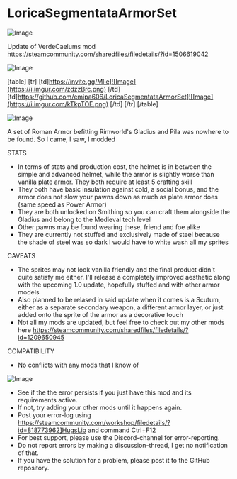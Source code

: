 # LoricaSegmentataArmorSet

![Image](https://i.imgur.com/WAEzk68.png)

Update of VerdeCaelums mod
https://steamcommunity.com/sharedfiles/filedetails/?id=1506619042

![Image](https://i.imgur.com/7Gzt3Rg.png)


[table]
	[tr]
		[td]https://invite.gg/Mlie]![Image](https://i.imgur.com/zdzzBrc.png)
[/td]
		[td]https://github.com/emipa606/LoricaSegmentataArmorSet]![Image](https://i.imgur.com/kTkpTOE.png)
[/td]
	[/tr]
[/table]
	
![Image](https://i.imgur.com/NOW7jU1.png)


A set of Roman Armor befitting Rimworld&apos;s Gladius and Pila was nowhere to be found. So I came, I saw, I modded

 STATS
 - In terms of stats and production cost, the helmet is in between the simple and advanced helmet, while the armor is slightly worse than vanilla plate armor. They both require at least 5 crafting skill
 - They both have basic insulation against cold, a social bonus, and the armor does not slow your pawns down as much as plate armor does (same speed as Power Armor)
 - They are both unlocked on Smithing so you can craft them alongside the Gladius and belong to the Medieval tech level
 - Other pawns may be found wearing these, friend and foe alike
 - They are currently not stuffed and exclusively made of steel because the shade of steel was so dark I would have to white wash all my sprites 

 CAVEATS
 - The sprites may not look vanilla friendly and the final product didn&apos;t quite satisfy me either. I&apos;ll release a completely improved aesthetic along with the upcoming 1.0 update, hopefully stuffed and with other armor models
 - Also planned to be relased in said update when it comes is a Scutum, either as a separate secondary weapon, a different armor layer, or just added onto the sprite of the armor as a decorative touch
 - Not all my mods are updated, but feel free to check out my other mods here https://steamcommunity.com/sharedfiles/filedetails/?id=1209650945

 COMPATIBILITY
 - No conflicts with any mods that I know of


![Image](https://i.imgur.com/Rs6T6cr.png)



-  See if the the error persists if you just have this mod and its requirements active.
-  If not, try adding your other mods until it happens again.
-  Post your error-log using https://steamcommunity.com/workshop/filedetails/?id=818773962]HugsLib and command Ctrl+F12
-  For best support, please use the Discord-channel for error-reporting.
-  Do not report errors by making a discussion-thread, I get no notification of that.
-  If you have the solution for a problem, please post it to the GitHub repository.




